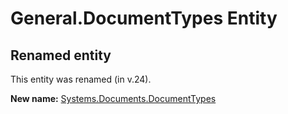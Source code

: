 # General.DocumentTypes Entity

## Renamed entity

This entity was renamed (in v.24).

**New name:** [Systems.Documents.DocumentTypes](Systems.Documents.DocumentTypes.md)
